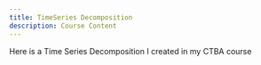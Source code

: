 ```yaml
---
title: TimeSeries Decomposition
description: Course Content
---
```


Here is a Time Series Decomposition I created in my CTBA course
